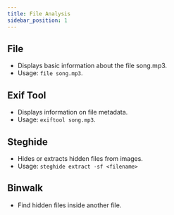 ```yaml
---
title: File Analysis
sidebar_position: 1
---
```



## File
- Displays basic information about the file song.mp3.
- Usage: `file song.mp3`.

## Exif Tool
- Displays information on file metadata.
- Usage: `exiftool song.mp3`.

## Steghide
- Hides or extracts hidden files from images.
- Usage: `steghide extract -sf <filename>`

## Binwalk
- Find hidden files inside another file.